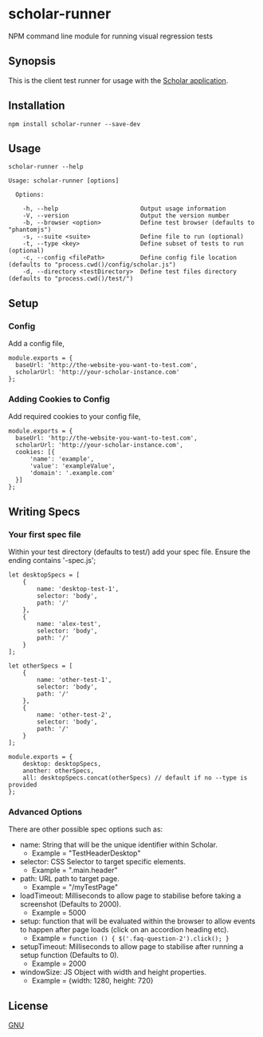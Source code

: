 # scholar-runner
NPM command line module for running visual regression tests

## Synopsis

This is the client test runner for usage with the [Scholar application](http://github.com/alexnaish/scholar). 

## Installation

`npm install scholar-runner --save-dev`

## Usage

`scholar-runner --help`

    Usage: scholar-runner [options]
    
      Options:
    
        -h, --help                       Output usage information
        -V, --version                    Output the version number
        -b, --browser <option>           Define test browser (defaults to "phantomjs")
        -s, --suite <suite>              Define file to run (optional)
        -t, --type <key>                 Define subset of tests to run (optional)
        -c, --config <filePath>          Define config file location (defaults to "process.cwd()/config/scholar.js")
        -d, --directory <testDirectory>  Define test files directory (defaults to "process.cwd()/test/")

## Setup

### Config

Add a config file, 

    module.exports = {
      baseUrl: 'http://the-website-you-want-to-test.com',
      scholarUrl: 'http://your-scholar-instance.com'
    };


### Adding Cookies to Config

Add required cookies to your config file, 

    module.exports = {
      baseUrl: 'http://the-website-you-want-to-test.com',
      scholarUrl: 'http://your-scholar-instance.com',
      cookies: [{
          'name': 'example',
          'value': 'exampleValue',
          'domain': '.example.com'
      }]
    };

## Writing Specs

### Your first spec file

Within your test directory (defaults to test/) add your spec file. Ensure the ending contains '-spec.js';

    let desktopSpecs = [
        {
            name: 'desktop-test-1',
            selector: 'body',
            path: '/'
        },
        {
            name: 'alex-test',
            selector: 'body',
            path: '/'
        }
    ];
    
    let otherSpecs = [
        {
            name: 'other-test-1',
            selector: 'body',
            path: '/'
        },
        {
            name: 'other-test-2',
            selector: 'body',
            path: '/'
        }
    ];
    
    module.exports = {
        desktop: desktopSpecs,
        another: otherSpecs,
        all: desktopSpecs.concat(otherSpecs) // default if no --type is provided
    };
 
### Advanced Options

There are other possible spec options such as:

* name: String that will be the unique identifier within Scholar. 
    * Example = "TestHeaderDesktop"
* selector: CSS Selector to target specific elements. 
    * Example = ".main.header"
* path: URL path to target page. 
    * Example = "/myTestPage"
* loadTimeout: Milliseconds to allow page to stabilise before taking a screenshot (Defaults to 2000). 
    * Example = 5000
* setup: function that will be evaluated within the browser to allow events to happen after page loads (click on an accordion heading etc). 
    * Example = `function () {
        $('.faq-question-2').click();
    }`
* setupTimeout: Milliseconds to allow page to stabilise after running a setup function (Defaults to 0). 
    * Example = 2000
* windowSize: JS Object with width and height properties. 
    * Example = {width: 1280, height: 720}  
    

## License

[GNU](LICENSE)